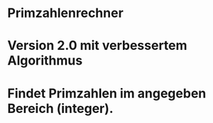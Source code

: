 # Primzahlenrechner
# Version 2.0 mit verbessertem Algorithmus
# Findet Primzahlen im angegeben Bereich (integer).
